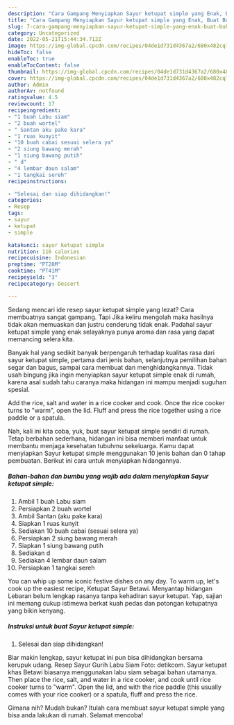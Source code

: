 ```yaml
---
description: "Cara Gampang Menyiapkan Sayur ketupat simple yang Enak, Buat Buka Puasa}"
title: "Cara Gampang Menyiapkan Sayur ketupat simple yang Enak, Buat Buka Puasa}"
slug: 7-cara-gampang-menyiapkan-sayur-ketupat-simple-yang-enak-buat-buka-puasa
category: Uncategorized
date: 2022-05-21T15:44:34.712Z
image: https://img-global.cpcdn.com/recipes/04de1d731d4367a2/680x482cq70/sayur-ketupat-simple-foto-resep-utama.jpg
hideToc: false
enableToc: true
enableTocContent: false
thumbnail: https://img-global.cpcdn.com/recipes/04de1d731d4367a2/680x482cq70/sayur-ketupat-simple-foto-resep-utama.jpg
cover: https://img-global.cpcdn.com/recipes/04de1d731d4367a2/680x482cq70/sayur-ketupat-simple-foto-resep-utama.jpg
author: Admin
authorAv: notfound
ratingvalue: 4.5
reviewcount: 17
recipeingredient:
- "1 buah Labu siam"
- "2 buah wortel"
- " Santan aku pake kara"
- "1 ruas kunyit"
- "10 buah cabai sesuai selera ya"
- "2 siung bawang merah"
- "1 siung bawang putih"
- " d"
- "4 lembar daun salam"
- "1 tangkai sereh"
recipeinstructions:

- "Selesai dan siap dihidangkan!"
categories:
- Resep
tags:
- sayur
- ketupat
- simple

katakunci: sayur ketupat simple 
nutrition: 116 calories
recipecuisine: Indonesian
preptime: "PT28M"
cooktime: "PT41M"
recipeyield: "3"
recipecategory: Dessert

---
```



Sedang mencari ide resep sayur ketupat simple yang lezat? Cara membuatnya sangat gampang. Tapi Jika keliru mengolah maka hasilnya tidak akan memuaskan dan justru cenderung tidak enak. Padahal sayur ketupat simple yang enak selayaknya punya aroma dan rasa yang dapat memancing selera kita.


Banyak hal yang sedikit banyak berpengaruh terhadap kualitas rasa dari sayur ketupat simple, pertama dari jenis bahan, selanjutnya pemilihan bahan segar dan bagus, sampai cara membuat dan menghidangkannya. Tidak usah bingung jika ingin menyiapkan sayur ketupat simple enak di rumah, karena asal sudah tahu caranya maka hidangan ini mampu menjadi suguhan spesial.

Add the rice, salt and water in a rice cooker and cook. Once the rice cooker turns to &#34;warm&#34;, open the lid. Fluff and press the rice together using a rice paddle or a spatula.


Nah, kali ini kita coba, yuk, buat sayur ketupat simple sendiri di rumah. Tetap berbahan sederhana, hidangan ini bisa memberi manfaat untuk membantu menjaga kesehatan tubuhmu sekeluarga. Kamu dapat menyiapkan Sayur ketupat simple menggunakan 10 jenis bahan dan 0 tahap pembuatan. Berikut ini cara untuk menyiapkan hidangannya.

<!--inarticleads1-->

##### Bahan-bahan dan bumbu yang wajib ada dalam menyiapkan Sayur ketupat simple:

1. Ambil 1 buah Labu siam
1. Persiapkan 2 buah wortel
1. Ambil  Santan (aku pake kara)
1. Siapkan 1 ruas kunyit
1. Sediakan 10 buah cabai (sesuai selera ya)
1. Persiapkan 2 siung bawang merah
1. Siapkan 1 siung bawang putih
1. Sediakan  d
1. Sediakan 4 lembar daun salam
1. Persiapkan 1 tangkai sereh


You can whip up some iconic festive dishes on any day. To warm up, let&#39;s cook up the easiest recipe, Ketupat Sayur Betawi. Menyantap hidangan Lebaran belum lengkap rasanya tanpa kehadiran sayur ketupat. Yap, sajian ini memang cukup istimewa berkat kuah pedas dan potongan ketupatnya yang bikin kenyang. 

<!--inarticleads2-->

##### Instruksi untuk buat Sayur ketupat simple:


1. Selesai dan siap dihidangkan!

Biar makin lengkap, sayur ketupat ini pun bisa dihidangkan bersama kerupuk udang. Resep Sayur Gurih Labu Siam Foto: detikcom. Sayur ketupat khas Betawi biasanya menggunakan labu siam sebagai bahan utamanya. Then place the rice, salt, and water in a rice cooker, and cook until rice cooker turns to &#34;warm&#34;. Open the lid, and with the rice paddle (this usually comes with your rice cooker) or a spatula, fluff and press the rice. 

Gimana nih? Mudah bukan? Itulah cara membuat sayur ketupat simple yang bisa anda lakukan di rumah. Selamat mencoba!
